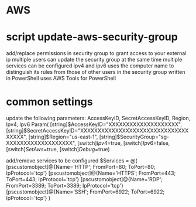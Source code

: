 # AWS

# script update-aws-security-group

add/replace permissions in security group to grant access to your external ip
multiple users can update the security group at the same time
multiple services can be configured
ipv4 and ipv6
uses the computer name to distinguish its rules from those of other users in the security group
written in PowerShell
uses AWS Tools for PowerShell

# common settings

update the following parameters: AccessKeyID, SecretAccessKeyID, Region, Ipv4, Ipv6
Param(
  [string]$AccessKeyID="XXXXXXXXXXXXXXXXXXXX",
  [string]$SecretAccessKeyID="XXXXXXXXXXXXXXXXXXXXXXXXXXXXXXXXXXXX",
  [string]$Region="us-east-1",
  [string]$SecurityGroup="sg-XXXXXXXXXXXXXXXXXXX",
  [switch]$Ipv4=$true,
  [switch]$Ipv6=$false,
  [switch]$SetAws=$true,
  [switch]$Debug=$true)

add/remove services to be configured
$Services = @(
  [pscustomobject]@{Name='HTTP'; FromPort=80; ToPort=80; IpProtocol='tcp'}
  [pscustomobject]@{Name='HTTPS'; FromPort=443; ToPort=443; IpProtocol='tcp'}
  [pscustomobject]@{Name='RDP'; FromPort=3389; ToPort=3389; IpProtocol='tcp'}
  [pscustomobject]@{Name='SSH'; FromPort=6922; ToPort=6922; IpProtocol='tcp'}
)

